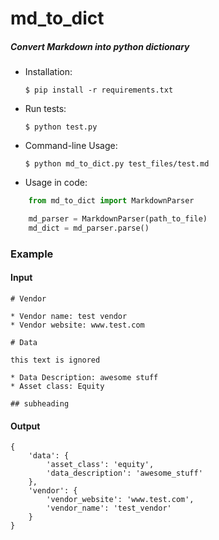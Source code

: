 # md_to_dict

##### Convert Markdown into python dictionary

* Installation:
	```console
	$ pip install -r requirements.txt
	```
* Run tests:
	```console
	$ python test.py
	```
* Command-line Usage:
	```console
	$ python md_to_dict.py test_files/test.md
	```
* Usage in code:
```python
	from md_to_dict import MarkdownParser

	md_parser = MarkdownParser(path_to_file)
	md_dict = md_parser.parse()
```


### Example
#### Input

    # Vendor
    
    * Vendor name: test vendor
    * Vendor website: www.test.com
    
    # Data
    
    this text is ignored
    
    * Data Description: awesome stuff
    * Asset class: Equity
    
    ## subheading 

#### Output

```
{
	'data': {
		'asset_class': 'equity',
		'data_description': 'awesome_stuff'
	},
	'vendor': {
		'vendor_website': 'www.test.com', 
		'vendor_name': 'test_vendor'
	}
}

```